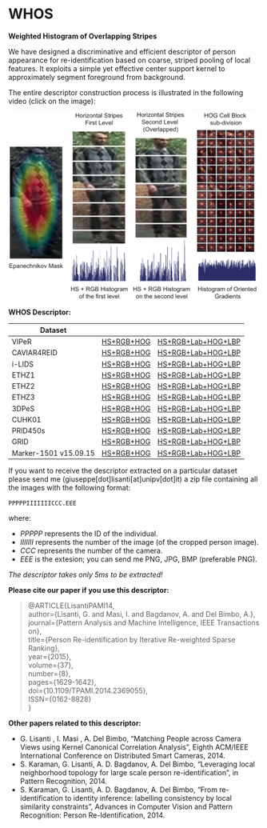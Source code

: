 # WHOS

**Weighted Histogram of Overlapping Stripes**

We have designed a discriminative and efficient descriptor of person appearance for re-identification based on coarse, striped pooling of local features. It exploits a simple yet effective center support kernel to approximately segment foreground from background. 

The entire descriptor construction process is illustrated in the following video (click on the image):

[![Watch the video](/media/descriptor.png)](https://www.youtube.com/watch?v=fkdraLVZYww)

**WHOS Descriptor:**

| Dataset |  |  |
|---|---|---|
| VIPeR | [HS+RGB+HOG](https://www.dropbox.com/s/ishg01gyj4ql3cq/VIPeR.zip?dl=0) | [HS+RGB+Lab+HOG+LBP](https://www.dropbox.com/s/l9khu2qxl5u6gca/VIPeR_ext.zip?dl=0) |
| CAVIAR4REID | [HS+RGB+HOG](https://www.dropbox.com/s/ktqud6fbhxt8wca/CAVIARa.mat_.zip?dl=0) | [HS+RGB+Lab+HOG+LBP](https://www.dropbox.com/s/ku9u3f2az0700z8/CAVIARa_ext.zip?dl=0) |
| i-LIDS | [HS+RGB+HOG](https://www.dropbox.com/s/obdus8e78ei694s/iLIDS.mat_.zip?dl=0) | [HS+RGB+Lab+HOG+LBP](https://www.dropbox.com/s/szmdwk8nzoqincn/iLIDS_ext.zip?dl=0) |
| ETHZ1 | [HS+RGB+HOG]() | [HS+RGB+Lab+HOG+LBP]() |
| ETHZ2 | [HS+RGB+HOG](https://www.dropbox.com/s/qom7egrawli6u4z/ETHZ2.mat_.zip?dl=0) | [HS+RGB+Lab+HOG+LBP](https://www.dropbox.com/s/fmcn05jxsjjt5n7/ETHZ2_ext.zip?dl=0) |
| ETHZ3 | [HS+RGB+HOG](https://www.dropbox.com/s/siy67n9otqa5nvk/ETHZ3.mat_.zip?dl=0) | [HS+RGB+Lab+HOG+LBP](https://www.dropbox.com/s/jof14inz2movrk4/ETHZ3_ext.zip?dl=0) |
| 3DPeS | [HS+RGB+HOG](https://www.dropbox.com/s/lt9xkpow1uhcf7y/3DPeS.mat_.zip?dl=0) | [HS+RGB+Lab+HOG+LBP](https://www.dropbox.com/s/97eylitxd7829oa/3DPeS_ext.zip?dl=0) |
| CUHK01 | [HS+RGB+HOG]() | [HS+RGB+Lab+HOG+LBP]() |
| PRID450s | [HS+RGB+HOG](https://www.dropbox.com/s/nu3b96tmyjb6q2v/prid_450s_pami.mat.zip?dl=0) | [HS+RGB+Lab+HOG+LBP](https://www.dropbox.com/s/p2dg3xpw54ykmbv/prid_450s_icdsc.mat.zip?dl=0) |
| GRID | [HS+RGB+HOG](https://www.dropbox.com/s/avxqzswuaaqnzqi/underground_reid_pami.mat.zip?dl=0) | [HS+RGB+Lab+HOG+LBP](https://www.dropbox.com/s/5ic59idve09ln1q/underground_reid_icdsc.mat.zip?dl=0) |
| Marker-1501 v15.09.15| [HS+RGB+HOG]() | [HS+RGB+Lab+HOG+LBP]() |

If you want to receive the descriptor extracted on a particular dataset please send me (giuseppe[dot]lisanti[at]unipv[dot]it) a zip file containing all the images with the following format:
```
PPPPPIIIIIIICCC.EEE
```
where:
- *PPPPP* represents the ID of the individual.
- *IIIIIII* represents the number of the image (of the cropped person image).
- *CCC* represents the number of the camera.
- *EEE* is the extesion; you can send me PNG, JPG, BMP (preferable PNG).

*The descriptor takes only 5ms to be extracted!*

**Please cite our paper if you use this descriptor:**
> @ARTICLE{LisantiPAMI14,\
>  author={Lisanti, G. and Masi, I. and Bagdanov, A. and Del Bimbo, A.},\
>  journal={Pattern Analysis and Machine Intelligence, IEEE Transactions on},\
>  title={Person Re-identification by Iterative Re-weighted Sparse Ranking},\
>  year={2015},\
>  volume={37},\
>  number={8},\
>  pages={1629-1642},\
>  doi={10.1109/TPAMI.2014.2369055},\
>  ISSN={0162-8828}\
>}

**Other papers related to this descriptor:**
- G. Lisanti , I. Masi , A. Del Bimbo, “Matching People across Camera Views using Kernel Canonical Correlation Analysis”, Eighth ACM/IEEE International Conference on Distributed Smart Cameras, 2014.
- S. Karaman, G. Lisanti, A. D. Bagdanov, A. Del Bimbo, “Leveraging local neighborhood topology for large scale person re-identification”, in Pattern Recognition, 2014.
- S. Karaman, G. Lisanti, A. D. Bagdanov, A. Del Bimbo, “From re-identification to identity inference: labelling consistency by local similarity constraints”, Advances in Computer Vision and Pattern Recognition: Person Re-Identification, 2014.
